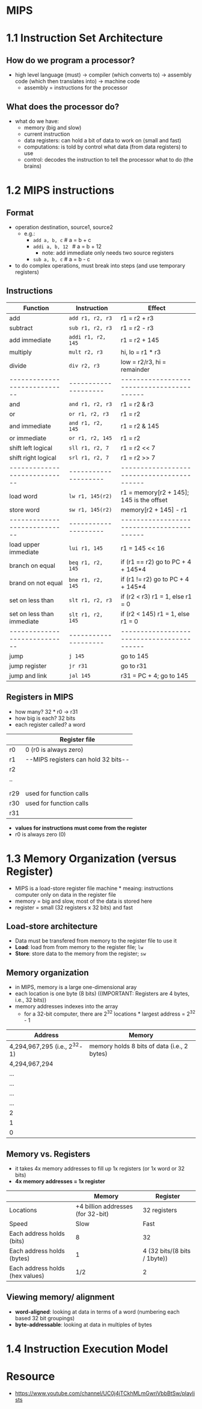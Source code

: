 # MIPS
# 1.1 Instruction Set Architecture

## How do we program a processor?
 * high level language (must) -> compiler (which converts to) -> assembly code (which then translates into) -> machine code
    * assembly = instructions for the processor
    
## What does the processor do?
  * what do we have:
      * memory (big and slow)
      * current instruction
      * data registers: can hold a bit of data to work on (small and fast)
      * computations: is told by control what data (from data registers) to use 
      * control: decodes the instruction to tell the processor what to do (the brains)
      
 
# 1.2 MIPS instructions
## Format
* operation destination, source1, source2
    * e.g.:
        * `add a, b, c`  # a = b + c
        * `addi a, b, 12 ` # a = b + 12 
            * note: add immediate only needs two source registers
        * `sub a, b, c` # a = b - c
* to do complex operations, must break into steps (and use temporary registers)


## Instructions

| Function                   | Instruction        | Effect                                   |
|----------------------------|--------------------|------------------------------------------|
| add                        | `add r1, r2, r3`   | r1 = r2 + r3                             |
| subtract                   | `sub r1, r2, r3`   | r1 = r2 - r3                             |
| add immediate              | `addi r1, r2, 145` | r1 = r2 + 145                            |
| multiply                   | `mult r2, r3`      | hi, lo = r1 * r3                         |
| divide                     | `div r2, r3`       | low = r2/r3, hi = remainder              |
|----------------------------|--------------------|------------------------------------------|
| and                        | `and r1, r2, r3`   | r1 = r2 & r3                             |
| or                         | `or r1, r2, r3`    | r1 = r2 | r3                             |
| and immediate              | `and r1, r2, 145`  | r1 = r2 & 145                            |
| or immediate               | `or r1, r2, 145`   | r1 = r2 | 145                            |
| shift left logical         | `sll r1, r2, 7`    | r1 = r2 << 7                             |
| shift right logical        | `srl r1, r2, 7`    | r1 = r2 >> 7                             |
|----------------------------|--------------------|------------------------------------------|
| load word                  | `lw r1, 145(r2)`   | r1 = memory[r2 + 145]; 145 is the offset |
| store word                 | `sw r1, 145(r2)`   | memory[r2 + 145] - r1                    |
|----------------------------|--------------------|------------------------------------------|
| load upper immediate       | `lui r1, 145`      | r1 = 145 << 16                           |
| branch on equal            | `beq r1, r2, 145`  | if (r1 == r2) go to PC + 4 + 145*4       |
| brand on not equal         | `bne r1, r2, 145`  | if (r1 != r2) go to PC + 4 + 145*4       |
| set on less than           | `slt r1, r2, r3`   | if (r2 < r3) r1 = 1, else r1 = 0         |
| set on less than immediate | `slt r1, r2, 145`  | if (r2 < 145) r1 = 1, else r1 = 0        |
|----------------------------|--------------------|------------------------------------------|
| jump                       | `j 145`            | go to 145                                |
| jump register              | `jr r31`           | go to r31                                |
| jump and link              | `jal 145`          | r31 = PC + 4; go to 145                  |

## Registers in MIPS
* how many? 32
      * r0 -> r31
* how big is each? 32 bits
* each register called? a word

|     | Register file                       |
|-----|-------------------------------------|
| r0  | 0 (r0 is always zero)               |
| r1  | --MIPS registers can hold 32 bits-- |
| r2  |                                     |
| ..  |                                     |
|     |                                     |
|     |                                     |
| r29 | used for function calls             |
| r30 | used for function calls             |
| r31 |                                     |

* **values for instructions must come from the register**
* r0 is always zero (0)

# 1.3 Memory Organization (versus Register)
* MIPS is a load-store register file machine
      *  meaing: instructions computer only on data in the register file
* memory = big and slow, most of the data is stored here
* register = small (32 registers x 32 bits) and fast

## Load-store architecture
* Data must be transfered from memory to the register file to use it
* **Load**: load from from memory to the register file; `lw`
* **Store**: store data to the memory from the register; `sw`

## Memory organization
* in MIPS, memory is a large one-dimensional aray 
* each location is one byte (8 bits) ((IMPORTANT: Registers are 4 bytes, i.e., 32 bits))
* memory addresses indexes into the array 
   * for a 32-bit computer, there are 2<sup>32</sup> locations
         * largest address = 2<sup>32</sup> - 1

| Address                                | Memory                                      |
|----------------------------------------|---------------------------------------------|
| 4,294,967,295 (i.e., 2<sup>32</sup>-1) | memory holds 8 bits of data (i.e., 2 bytes) |
| 4,294,967,294                          |                                             |
| ...                                    |                                             |
| ...                                    |                                             |
| ...                                    |                                             |
| ...                                    |                                             |
| 2                                      |                                             |
| 1                                      |                                             |
| 0                                      |                                             |

## Memory vs. Registers
* it takes 4x memory addresses to fill up 1x registers (or 1x word or 32 bits)
* **4x memory addresses = 1x register**

|                                 | Memory                            | Register                     |
|---------------------------------|-----------------------------------|------------------------------|
| Locations                       | +4 billion addresses (for 32-bit) | 32 registers                 |
| Speed                           | Slow                              | Fast                         |
| Each address holds (bits)       | 8                                 | 32                           |
| Each address holds (bytes)      | 1                                 | 4 (32 bits/(8 bits / 1byte)) |
| Each address holds (hex values) | 1/2                               | 2                            |

## Viewing memory/ alignment 
* **word-aligned**: looking at data in terms of a word (numbering each based 32 bit groupings)
* **byte-addressable**: looking at data in multiples of bytes


# 1.4 Instruction Execution Model










# Resource
* https://www.youtube.com/channel/UC0j4jTCkhMLmGwriVbbBtSw/playlists


